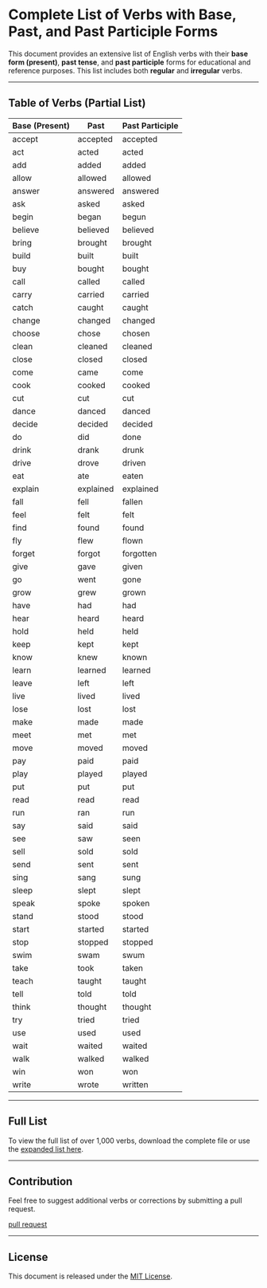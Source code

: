 # Complete List of Verbs with Base, Past, and Past Participle Forms

This document provides an extensive list of English verbs with their **base form (present)**, **past tense**, and **past participle** forms for educational and reference purposes. This list includes both **regular** and **irregular** verbs.

---

## Table of Verbs (Partial List)

| **Base (Present)** | **Past**    | **Past Participle** |
|---------------------|-------------|---------------------|
| accept             | accepted    | accepted           |
| act                | acted       | acted              |
| add                | added       | added              |
| allow              | allowed     | allowed            |
| answer             | answered    | answered           |
| ask                | asked       | asked              |
| begin              | began       | begun              |
| believe            | believed    | believed           |
| bring              | brought     | brought            |
| build              | built       | built              |
| buy                | bought      | bought             |
| call               | called      | called             |
| carry              | carried     | carried            |
| catch              | caught      | caught             |
| change             | changed     | changed            |
| choose             | chose       | chosen             |
| clean              | cleaned     | cleaned            |
| close              | closed      | closed             |
| come               | came        | come               |
| cook               | cooked      | cooked             |
| cut                | cut         | cut                |
| dance              | danced      | danced             |
| decide             | decided     | decided            |
| do                 | did         | done               |
| drink              | drank       | drunk              |
| drive              | drove       | driven             |
| eat                | ate         | eaten              |
| explain            | explained   | explained          |
| fall               | fell        | fallen             |
| feel               | felt        | felt               |
| find               | found       | found              |
| fly                | flew        | flown              |
| forget             | forgot      | forgotten          |
| give               | gave        | given              |
| go                 | went        | gone               |
| grow               | grew        | grown              |
| have               | had         | had                |
| hear               | heard       | heard              |
| hold               | held        | held               |
| keep               | kept        | kept               |
| know               | knew        | known              |
| learn              | learned     | learned            |
| leave              | left        | left               |
| live               | lived       | lived              |
| lose               | lost        | lost               |
| make               | made        | made               |
| meet               | met         | met                |
| move               | moved       | moved              |
| pay                | paid        | paid               |
| play               | played      | played             |
| put                | put         | put                |
| read               | read        | read               |
| run                | ran         | run                |
| say                | said        | said               |
| see                | saw         | seen               |
| sell               | sold        | sold               |
| send               | sent        | sent               |
| sing               | sang        | sung               |
| sleep              | slept       | slept              |
| speak              | spoke       | spoken             |
| stand              | stood       | stood              |
| start              | started     | started            |
| stop               | stopped     | stopped            |
| swim               | swam        | swum               |
| take               | took        | taken              |
| teach              | taught      | taught             |
| tell               | told        | told               |
| think              | thought     | thought            |
| try                | tried       | tried              |
| use                | used        | used               |
| wait               | waited      | waited             |
| walk               | walked      | walked             |
| win                | won         | won                |
| write              | wrote       | written            |

---

## Full List

To view the full list of over 1,000 verbs, download the complete file or use the [expanded list here](all.md).

---

## Contribution

Feel free to suggest additional verbs or corrections by submitting a pull request.

[pull request](https://github.com/samir717le/eng-verb/pulls)

---

## License

This document is released under the [MIT License](LICENSE).
